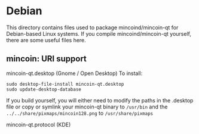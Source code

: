 
Debian
====================
This directory contains files used to package mincoind/mincoin-qt
for Debian-based Linux systems. If you compile mincoind/mincoin-qt yourself, there are some useful files here.

## mincoin: URI support ##


mincoin-qt.desktop  (Gnome / Open Desktop)
To install:

	sudo desktop-file-install mincoin-qt.desktop
	sudo update-desktop-database

If you build yourself, you will either need to modify the paths in
the .desktop file or copy or symlink your mincoin-qt binary to `/usr/bin`
and the `../../share/pixmaps/mincoin128.png` to `/usr/share/pixmaps`

mincoin-qt.protocol (KDE)

